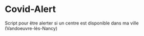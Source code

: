 # Covid-Alert
Script pour être alerter si un centre est disponible dans ma ville (Vandoeuvre-lès-Nancy)
